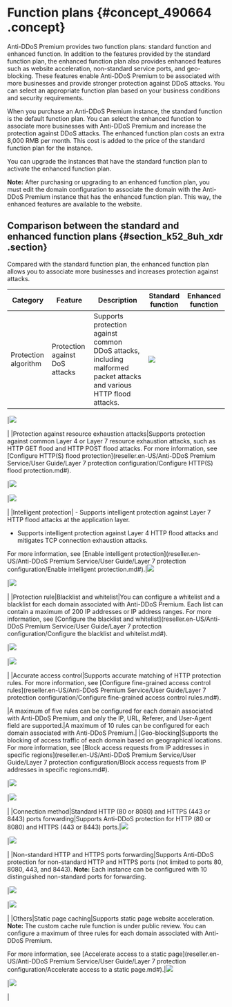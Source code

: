 # Function plans {#concept_490664 .concept}

Anti-DDoS Premium provides two function plans: standard function and enhanced function. In addition to the features provided by the standard function plan, the enhanced function plan also provides enhanced features such as website acceleration, non-standard service ports, and geo-blocking. These features enable Anti-DDoS Premium to be associated with more businesses and provide stronger protection against DDoS attacks. You can select an appropriate function plan based on your business conditions and security requirements.

When you purchase an Anti-DDoS Premium instance, the standard function is the default function plan. You can select the enhanced function to associate more businesses with Anti-DDoS Premium and increase the protection against DDoS attacks. The enhanced function plan costs an extra 8,000 RMB per month. This cost is added to the price of the standard function plan for the instance.

You can upgrade the instances that have the standard function plan to activate the enhanced function plan.

**Note:** After purchasing or upgrading to an enhanced function plan, you must edit the domain configuration to associate the domain with the Anti-DDoS Premium instance that has the enhanced function plan. This way, the enhanced features are available to the website.

## Comparison between the standard and enhanced function plans {#section_k52_8uh_xdr .section}

Compared with the standard function plan, the enhanced function plan allows you to associate more businesses and increases protection against attacks.

|Category|Feature|Description|Standard function|Enhanced function|
|--------|-------|-----------|-----------------|-----------------|
|Protection algorithm|Protection against DoS attacks|Supports protection against common DDoS attacks, including malformed packet attacks and various HTTP flood attacks.|![](http://static-aliyun-doc.oss-cn-hangzhou.aliyuncs.com/assets/img/394975/156436699548605_en-US.png)

|![](http://static-aliyun-doc.oss-cn-hangzhou.aliyuncs.com/assets/img/394975/156436699548605_en-US.png)

|
|Protection against resource exhaustion attacks|Supports protection against common Layer 4 or Layer 7 resource exhaustion attacks, such as HTTP GET flood and HTTP POST flood attacks. For more information, see [Configure HTTP\(S\) flood protection](reseller.en-US/Anti-DDoS Premium Service/User Guide/Layer 7 protection configuration/Configure HTTP(S) flood protection.md#).

 |![](http://static-aliyun-doc.oss-cn-hangzhou.aliyuncs.com/assets/img/394975/156436699548605_en-US.png)

|![](http://static-aliyun-doc.oss-cn-hangzhou.aliyuncs.com/assets/img/394975/156436699548605_en-US.png)

|
|Intelligent protection| -   Supports intelligent protection against Layer 7 HTTP flood attacks at the application layer.
-   Supports intelligent protection against Layer 4 HTTP flood attacks and mitigates TCP connection exhaustion attacks.

 For more information, see [Enable intelligent protection](reseller.en-US/Anti-DDoS Premium Service/User Guide/Layer 7 protection configuration/Enable intelligent protection.md#).|![](http://static-aliyun-doc.oss-cn-hangzhou.aliyuncs.com/assets/img/394975/156436699548605_en-US.png)

|![](http://static-aliyun-doc.oss-cn-hangzhou.aliyuncs.com/assets/img/394975/156436699548605_en-US.png)

|
|Protection rule|Blacklist and whitelist|You can configure a whitelist and a blacklist for each domain associated with Anti-DDoS Premium. Each list can contain a maximum of 200 IP addresses or IP address ranges. For more information, see [Configure the blacklist and whitelist](reseller.en-US/Anti-DDoS Premium Service/User Guide/Layer 7 protection configuration/Configure the blacklist and whitelist.md#).

 |![](http://static-aliyun-doc.oss-cn-hangzhou.aliyuncs.com/assets/img/394975/156436699548605_en-US.png)

|![](http://static-aliyun-doc.oss-cn-hangzhou.aliyuncs.com/assets/img/394975/156436699548605_en-US.png)

|
|Accurate access control|Supports accurate matching of HTTP protection rules. For more information, see [Configure fine-grained access control rules](reseller.en-US/Anti-DDoS Premium Service/User Guide/Layer 7 protection configuration/Configure fine-grained access control rules.md#).

 |A maximum of five rules can be configured for each domain associated with Anti-DDoS Premium, and only the IP, URL, Referer, and User-Agent field are supported.|A maximum of 10 rules can be configured for each domain associated with Anti-DDoS Premium.|
|Geo-blocking|Supports the blocking of access traffic of each domain based on geographical locations. For more information, see [Block access requests from IP addresses in specific regions](reseller.en-US/Anti-DDoS Premium Service/User Guide/Layer 7 protection configuration/Block access requests from IP addresses in specific regions.md#).

 |![](http://static-aliyun-doc.oss-cn-hangzhou.aliyuncs.com/assets/img/394975/156436699648606_en-US.png)

|![](http://static-aliyun-doc.oss-cn-hangzhou.aliyuncs.com/assets/img/394975/156436699548605_en-US.png)

|
|Connection method|Standard HTTP \(80 or 8080\) and HTTPS \(443 or 8443\) ports forwarding|Supports Anti-DDoS protection for HTTP \(80 or 8080\) and HTTPS \(443 or 8443\) ports.|![](http://static-aliyun-doc.oss-cn-hangzhou.aliyuncs.com/assets/img/394975/156436699548605_en-US.png)

|![](http://static-aliyun-doc.oss-cn-hangzhou.aliyuncs.com/assets/img/394975/156436699548605_en-US.png)

|
|Non-standard HTTP and HTTPS ports forwarding|Supports Anti-DDoS protection for non-standard HTTP and HTTPS ports \(not limited to ports 80, 8080, 443, and 8443\). **Note:** Each instance can be configured with 10 distinguished non-standard ports for forwarding.

 |![](http://static-aliyun-doc.oss-cn-hangzhou.aliyuncs.com/assets/img/394975/156436699648606_en-US.png)

|![](http://static-aliyun-doc.oss-cn-hangzhou.aliyuncs.com/assets/img/394975/156436699548605_en-US.png)

|
|Others|Static page caching|Supports static page website acceleration. **Note:** The custom cache rule function is under public review. You can configure a maximum of three rules for each domain associated with Anti-DDoS Premium.

 For more information, see [Accelerate access to a static page](reseller.en-US/Anti-DDoS Premium Service/User Guide/Layer 7 protection configuration/Accelerate access to a static page.md#).|![](http://static-aliyun-doc.oss-cn-hangzhou.aliyuncs.com/assets/img/394975/156436699648606_en-US.png)

|![](http://static-aliyun-doc.oss-cn-hangzhou.aliyuncs.com/assets/img/394975/156436699548605_en-US.png)

|

